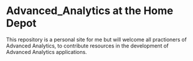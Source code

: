 # Advanced_Analytics at the Home Depot
This repository is a personal site for me but will welcome all practioners of Advanced Analytics, to contribute resources in the development of Advanced Analytics applications. 
